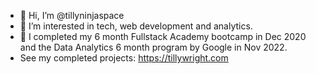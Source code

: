 - 👋 Hi, I’m @tillyninjaspace
- 👀 I’m interested in tech, web development and analytics.
- 🌱 I completed my 6 month Fullstack Academy bootcamp in Dec 2020 and the Data Analytics 6 month program by Google in Nov 2022.
- See my completed projects: https://tillywright.com

<!---
tillyninjaspace/tillyninjaspace is a ✨ special ✨ repository because its `README.md` (this file) appears on your GitHub profile.
You can click the Preview link to take a look at your changes.
--->
